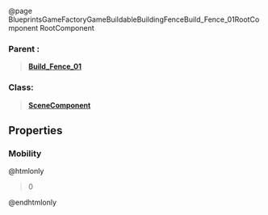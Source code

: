 @page BlueprintsGameFactoryGameBuildableBuildingFenceBuild_Fence_01RootComponent RootComponent
### Parent :
<b><a href="_blueprints_game_factory_game_buildable_building_fence_build__fence_01.html"><blockquote>Build_Fence_01</blockquote></a></b>
### Class:
<b><a href="_class_script_scene_component.html"><blockquote>SceneComponent</blockquote></a></b>
## Properties
### Mobility
@htmlonly
<blockquote>0</blockquote>
@endhtmlonly

